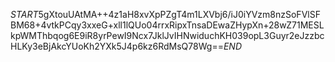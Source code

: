 $START$5gXtouUAtMA++4z1aH8xvXpPZgT4m1LXVbj6/iJ0iYVzm8nzSoFVlSFBM68+4vtkPCqy3xxeG+xll1lQUo04rrxRipxTnsaDEwaZHypXn+28wZ71MESLkpWMThbqog6E9iR8yrPewI9Ncx7JklJvIHNwiduchKH039opL3Guyr2eJzzbcHLKy3eBjAkcYUoKh2YXk5J4p6kz6RdMsQ78Wg==$END$